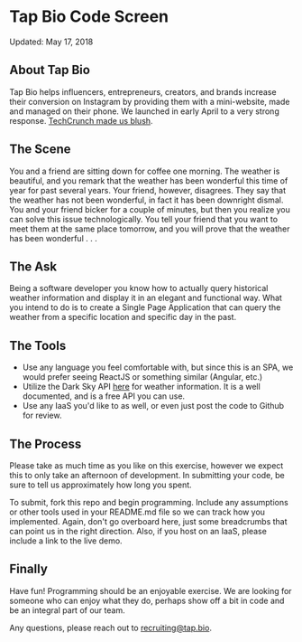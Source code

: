 # Tap Bio Code Screen
Updated: May 17, 2018

## About Tap Bio

Tap Bio helps influencers, entrepreneurs, creators, and brands increase their conversion on Instagram by providing them with a mini-website, made and managed on their phone. We launched in early April to a very strong response. [TechCrunch made us blush](http://techcrunch.com/2018/04/05/tap-bio/ ""). 

## The Scene

You and a friend are sitting down for coffee one morning.  The weather is beautiful, and you remark that the weather has been wonderful this time of year for past several years.  Your friend, however, disagrees. They say that the weather has not been wonderful, in fact it has been downright dismal.  You and your friend bicker for a couple of minutes, but then you realize you can solve this issue technologically.  You tell your friend that you want to meet them at the same place tomorrow, and you will prove that the weather has been wonderful . . .

## The Ask

Being a software developer you know how to actually query historical weather information and display it in an elegant and functional way. What you intend to do is to create a Single Page Application that can query the weather from a specific location and specific day in the past. 

## The Tools

- Use any language you feel comfortable with, but since this is an SPA, we would prefer seeing ReactJS or something similar (Angular, etc.)
- Utilize the Dark Sky API [here](https://darksky.net/dev/docs "") for weather information. It is a well documented, and is a free API you can use.  
- Use any IaaS you'd like to as well, or even just post the code to Github for review. 

## The Process

Please take as much time as you like on this exercise, however we expect this to only take an afternoon of development.  In submitting your code, be sure to tell us approximately how long you spent. 

To submit, fork this repo and begin programming.  Include any assumptions or other tools used in your README.md file so we can track how you implemented. Again, don't go overboard here, just some breadcrumbs that can point us in the right direction. Also, if you host on an IaaS, please include a link to the live demo. 

## Finally

Have fun!  Programming should be an enjoyable exercise.  We are looking for someone who can enjoy what they do, perhaps show off a bit in code and be an integral part of our team.  

Any questions, please reach out to <recruiting@tap.bio>. 